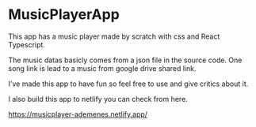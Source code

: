 # MusicPlayerApp

This app has a music player made by scratch with css and React Typescript.

The music datas basicly comes from a json file in the source code.
One song link is lead to a music from google drive shared link.

I've made this app to have fun so feel free to use and give critics about it.

I also build this app to netlify you can check from here.

https://musicplayer-ademenes.netlify.app/